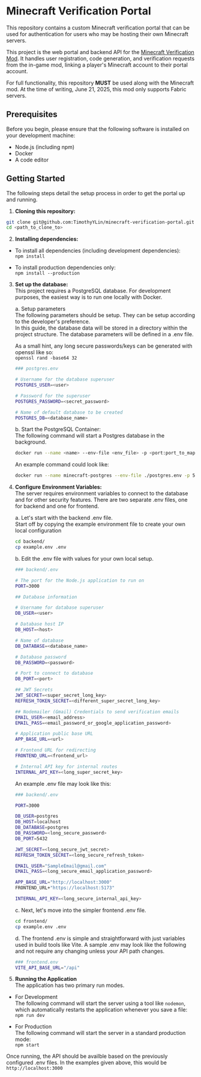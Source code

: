 # Minecraft Verification Portal
This repository contains a custom Minecraft verification portal that can be used for authentication for users who may be hosting their own Minecraft servers.

This project is the web portal and backend API for the [Minecraft Verification Mod](https://github.com/TimothyYLin/minecraft-verification-mod). It handles user registration, code generation, and verification requests from the in-game mod, linking a player's Minecraft account to their portal account.

For full functionality, this repository **MUST** be used along with the Minecraft mod. At the time of writing, June 21, 2025, this mod only supports Fabric servers.

## Prerequisites
Before you begin, please ensure that the following software is installed on your development machine:

- Node.js (including npm)
- Docker
- A code editor

## Getting Started
The following steps detail the setup process in order to get the portal up and running.

1. **Cloning this repository:**  
```bash
git clone git@github.com:TimothyYLin/minecraft-verification-portal.git <path_to_clone_to>
cd <path_to_clone_to>
```

2. **Installing dependencies:**

- To install all dependencies (including development dependencies):  
    `npm install`
   
- To install production dependencies only:  
    `npm install --production`

3. **Set up the database:**  
   This project requires a PostgreSQL database. For development purposes, the easiest way is to run one locally with Docker.

    a. Setup parameters  
    The following parameters should be setup. They can be setup according to the developer's preference.  
    In this guide, the database data will be stored in a directory within the project structure. The database parameters will be defined in a .env file.   
    
    As a small hint, any long secure passwords/keys can be generated with openssl like so:  
    `openssl rand -base64 32`

    ```bash
    ### postgres.env

    # Username for the database superuser
    POSTGRES_USER=<user>

    # Password for the superuser
    POSTGRES_PASSWORD=<secret_password>

    # Name of default database to be created
    POSTGRES_DB=<database_name>
    ```
    
    b. Start the PostgreSQL Container:  
    The following command will start a Postgres database in the background.
    ```bash
    docker run --name <name> --env-file <env_file> -p <port:port_to_map> -v <volume_or_path:map_into_container> -d postgres
    ```

    An example command could look like:  
    ```bash
    docker run --name minecraft-postgres --env-file ./postgres.env -p 5432:5432 -v ./postgres-data:/var/lib/postgresql/data -d postgres
    ```
4. **Configure Environment Variables:**  
The server requires environment variables to connect to the database and for other security features. There are two separate .env files, one for backend and one for frontend.

    a. Let's start with the backend .env file.  
    Start off by copying the example environment file to create your own local configuration
    ```bash
    cd backend/
    cp example.env .env
    ```  

    b. Edit the .env file with values for your own local setup.
    ```bash
    ### backend/.env

    # The port for the Node.js application to run on  
    PORT=3000

    ## Database information

    # Username for database superuser
    DB_USER=<user>

    # Database host IP
    DB_HOST=<host>

    # Name of database
    DB_DATABASE=<database_name>

    # Database password
    DB_PASSWORD=<password>

    # Port to connect to database
    DB_PORT=<port>

    ## JWT Secrets
    JWT_SECRET=<super_secret_long_key>
    REFRESH_TOKEN_SECRET=<different_super_secret_long_key>

    ## Nodemailer (Gmail) Credentials to send verification emails
    EMAIL_USER=<email_address>
    EMAIL_PASS=<email_password_or_google_application_password>

    # Application public base URL
    APP_BASE_URL=<url>

    # Frontend URL for redirecting
    FRONTEND_URL=<frontend_url>

    # Internal API key for internal routes
    INTERNAL_API_KEY=<long_super_secret_key>
    ```

    An example .env file may look like this:
    ```bash
    ### backend/.env

    PORT=3000

    DB_USER=postgres
    DB_HOST=localhost
    DB_DATABASE=postgres
    DB_PASSWORD=<long_secure_password>
    DB_PORT=5432

    JWT_SECRET=<long_secure_jwt_secret>
    REFRESH_TOKEN_SECRET=<long_secure_refresh_token>

    EMAIL_USER="SampleEmail@gmail.com"
    EMAIL_PASS=<long_secure_email_application_password>

    APP_BASE_URL="http://localhost:3000"
    FRONTEND_URL+"https://localhost:5173"

    INTERNAL_API_KEY=<long_secure_internal_api_key>
    ```

    c. Next, let's move into the simpler frontend .env file.
    ```bash
    cd frontend/
    cp example.env .env
    ```

    d. The frontend .env is simple and straightforward with just variables used in build tools like Vite. A sample .env may look like the following and not require any changing unless your API path changes.
    ```bash
    ### frontend.env
    VITE_API_BASE_URL="/api"
    ```

5. **Running the Application**  
The application has two primary run modes.  

- For Development  
The following command will start the server using a tool like `nodemon`, which automatically restarts the application whenever you save a file:  
`npm run dev`

- For Production  
The following command will start the server in a standard production mode:  
`npm start`

Once running, the API should be availble based on the previously configured .env files. In the examples given above, this would be `http://localhost:3000`
    

